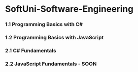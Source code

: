 # SoftUni-Software-Engineering

### 1.1 Programming Basics with C#
### 1.2 Programming Basics with JavaScript
### 2.1 C# Fundamentals
### 2.2 JavaScript Fundamentals - SOON
